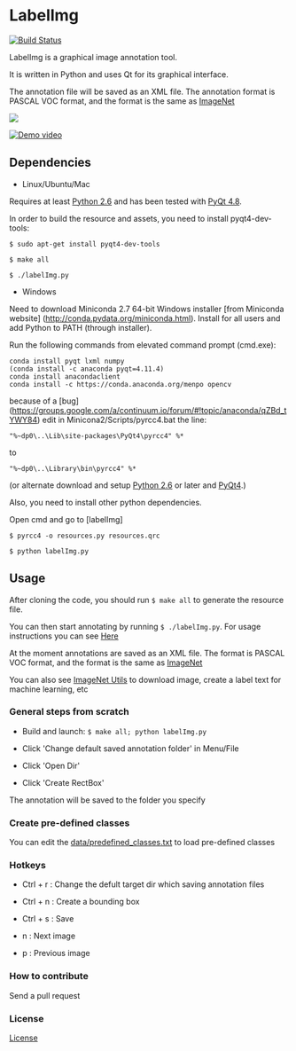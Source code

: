 # LabelImg

[![Build Status](https://travis-ci.org/tzutalin/labelImg.png)](https://travis-ci.org/tzutalin/labelImg)

LabelImg is a graphical image annotation tool.

It is written in Python and uses Qt for its graphical interface.

The annotation file will be saved as an XML file. The annotation format is PASCAL VOC format, and the format is the same as [ImageNet](http://www.image-net.org/)

![](icons/demo.png)

[![Demo video](https://j.gifs.com/4xy9z2.gif)](https://www.youtube.com/watch?v=p0nR2YsCY_U&feature=youtu.be)

## Dependencies
* Linux/Ubuntu/Mac

Requires at least [Python 2.6](http://www.python.org/getit/) and has been tested with [PyQt
4.8](http://www.riverbankcomputing.co.uk/software/pyqt/intro).

In order to build the resource and assets, you need to install pyqt4-dev-tools:

`$ sudo apt-get install pyqt4-dev-tools`

`$ make all`

`$ ./labelImg.py`

* Windows

Need to download Miniconda 2.7 64-bit Windows installer [from Miniconda website] (http://conda.pydata.org/miniconda.html).
Install for all users and add Python to PATH (through installer).

Run the following commands from elevated command prompt (cmd.exe):

```
conda install pyqt lxml numpy
(conda install -c anaconda pyqt=4.11.4)
conda install anacondaclient
conda install -c https://conda.anaconda.org/menpo opencv
```

because of a [bug] (https://groups.google.com/a/continuum.io/forum/#!topic/anaconda/qZBd_tYWY84) edit
in Minicona2/Scripts/pyrcc4.bat the line:

```
"%~dp0\..\Lib\site-packages\PyQt4\pyrcc4" %*
```
to
```
"%~dp0\..\Library\bin\pyrcc4" %*
```

(or alternate
download and setup [Python 2.6](https://www.python.org/downloads/windows/) or later and [PyQt4](https://www.riverbankcomputing.com/software/pyqt/download).)

Also, you need to install other python dependencies.
 
Open cmd and go to [labelImg]

`$ pyrcc4 -o resources.py resources.qrc`

`$ python labelImg.py`

## Usage
After cloning the code, you should run `$ make all` to generate the resource file.

You can then start annotating by running `$ ./labelImg.py`. For usage
instructions you can see [Here](https://youtu.be/p0nR2YsCY_U)

At the moment annotations are saved as an XML file. The format is PASCAL VOC format, and the format is the same as [ImageNet](http://www.image-net.org/)

You can also see [ImageNet Utils](https://github.com/tzutalin/ImageNet_Utils) to download image, create a label text for machine learning, etc


### General steps from scratch

* Build and launch: `$ make all; python labelImg.py`

* Click 'Change default saved annotation folder' in Menu/File

* Click 'Open Dir'

* Click 'Create RectBox'

The annotation will be saved to the folder you specify

### Create pre-defined classes

You can edit the [data/predefined_classes.txt](https://github.com/tzutalin/labelImg/blob/master/data/predefined_classes.txt) to load pre-defined classes

### Hotkeys

* Ctrl + r : Change the defult target dir which saving annotation files

* Ctrl + n : Create a bounding box

* Ctrl + s : Save

* n : Next image

* p : Previous image

### How to contribute
Send a pull request

### License
[License](LICENSE.md)


